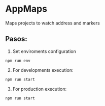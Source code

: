 # AppMaps

Maps projects to watch address and markers


## Pasos:
1. Set enviroments configuration


```
npm run env
```

2. For developments execution:
```
npm run start
```


3. For production execution:
```
npm run start
```
